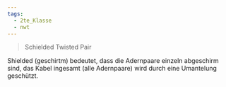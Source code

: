 ```yaml
---
tags:
  - 2te_Klasse
  - nwt
---
```

> Schielded Twisted Pair


Shielded (geschirtm) bedeutet, dass die Adernpaare einzeln abgeschirm sind, das Kabel ingesamt (alle Adernpaare) wird durch eine Umantelung geschützt.